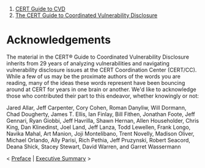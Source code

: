 



1.  [CERT Guide to CVD](index.html)
2.  [The CERT Guide to Coordinated Vulnerability
    Disclosure](The-CERT-Guide-to-Coordinated-Vulnerability-Disclosure_47677443.html)


# Acknowledgements 








The material in the CERT® Guide to Coordinated Vulnerability Disclosure
inherits from 29 years of analyzing vulnerabilities and navigating
vulnerability disclosure issues at the CERT Coordination Center
(CERT/CC). While a few of us may be the proximate authors of the words
you are reading, many of the ideas these words represent have been
bouncing around at CERT for years in one brain or another. We'd like to
acknowledge those who contributed their part to this endeavor, whether
knowingly or not:

Jared Allar, Jeff Carpenter, Cory Cohen, Roman Danyliw, Will Dormann,
Chad Dougherty, James T. Ellis, Ian Finlay, Bill Fithen, Jonathan Foote,
Jeff Gennari, Ryan Giobbi, Jeff Havrilla, Shawn Hernan, Allen
Householder, Chris King, Dan Klinedinst, Joel Land, Jeff Lanza, Todd
Lewellen, Frank Longo, Navika Mahal, Art Manion, Joji Montelibano, Trent
Novelly, Madison Oliver, Michael Orlando, Ally Parisi, Rich Pethia, Jeff
Pruzynski, Robert Seacord, Deana Shick, Stacey Stewart, David Warren,
and Garret Wassermann



\< [Preface](Preface_49414150.html) \| [Executive
Summary](Executive-Summary_49414154.html) \>














